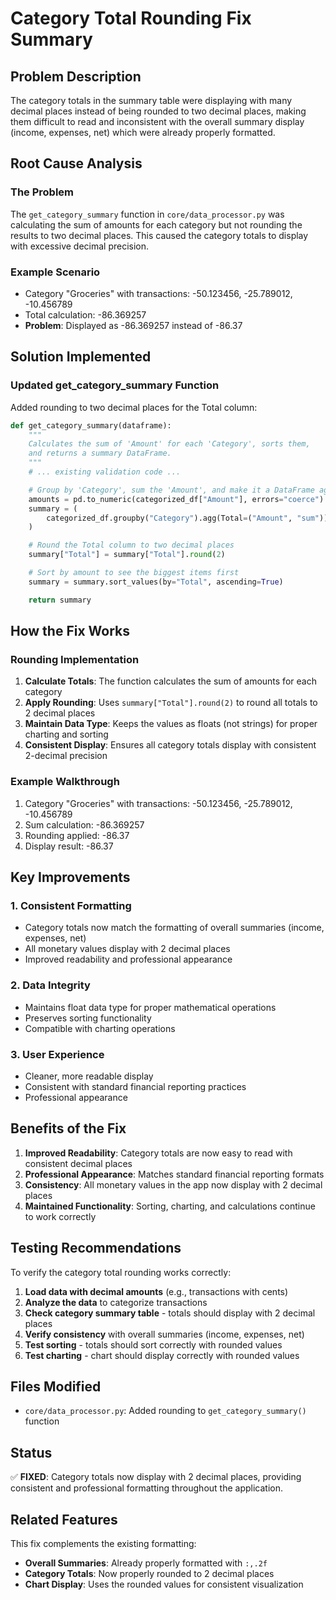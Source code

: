 # Category Total Rounding Fix Summary

## Problem Description

The category totals in the summary table were displaying with many decimal places instead of being rounded to two decimal places, making them difficult to read and inconsistent with the overall summary display (income, expenses, net) which were already properly formatted.

## Root Cause Analysis

### The Problem

The `get_category_summary` function in `core/data_processor.py` was calculating the sum of amounts for each category but not rounding the results to two decimal places. This caused the category totals to display with excessive decimal precision.

### Example Scenario

- Category "Groceries" with transactions: -50.123456, -25.789012, -10.456789
- Total calculation: -86.369257
- **Problem**: Displayed as -86.369257 instead of -86.37

## Solution Implemented

### Updated get_category_summary Function

Added rounding to two decimal places for the Total column:

```python
def get_category_summary(dataframe):
    """
    Calculates the sum of 'Amount' for each 'Category', sorts them,
    and returns a summary DataFrame.
    """
    # ... existing validation code ...

    # Group by 'Category', sum the 'Amount', and make it a DataFrame again
    amounts = pd.to_numeric(categorized_df["Amount"], errors="coerce").fillna(0)
    summary = (
        categorized_df.groupby("Category").agg(Total=("Amount", "sum")).reset_index()
    )

    # Round the Total column to two decimal places
    summary["Total"] = summary["Total"].round(2)

    # Sort by amount to see the biggest items first
    summary = summary.sort_values(by="Total", ascending=True)

    return summary
```

## How the Fix Works

### Rounding Implementation

1. **Calculate Totals**: The function calculates the sum of amounts for each category
2. **Apply Rounding**: Uses `summary["Total"].round(2)` to round all totals to 2 decimal places
3. **Maintain Data Type**: Keeps the values as floats (not strings) for proper charting and sorting
4. **Consistent Display**: Ensures all category totals display with consistent 2-decimal precision

### Example Walkthrough

1. Category "Groceries" with transactions: -50.123456, -25.789012, -10.456789
2. Sum calculation: -86.369257
3. Rounding applied: -86.37
4. Display result: -86.37

## Key Improvements

### 1. **Consistent Formatting**

- Category totals now match the formatting of overall summaries (income, expenses, net)
- All monetary values display with 2 decimal places
- Improved readability and professional appearance

### 2. **Data Integrity**

- Maintains float data type for proper mathematical operations
- Preserves sorting functionality
- Compatible with charting operations

### 3. **User Experience**

- Cleaner, more readable display
- Consistent with standard financial reporting practices
- Professional appearance

## Benefits of the Fix

1. **Improved Readability**: Category totals are now easy to read with consistent decimal places
2. **Professional Appearance**: Matches standard financial reporting formats
3. **Consistency**: All monetary values in the app now display with 2 decimal places
4. **Maintained Functionality**: Sorting, charting, and calculations continue to work correctly

## Testing Recommendations

To verify the category total rounding works correctly:

1. **Load data with decimal amounts** (e.g., transactions with cents)
2. **Analyze the data** to categorize transactions
3. **Check category summary table** - totals should display with 2 decimal places
4. **Verify consistency** with overall summaries (income, expenses, net)
5. **Test sorting** - totals should sort correctly with rounded values
6. **Test charting** - chart should display correctly with rounded values

## Files Modified

- `core/data_processor.py`: Added rounding to `get_category_summary()` function

## Status

✅ **FIXED**: Category totals now display with 2 decimal places, providing consistent and professional formatting throughout the application.

## Related Features

This fix complements the existing formatting:

- **Overall Summaries**: Already properly formatted with `:,.2f`
- **Category Totals**: Now properly rounded to 2 decimal places
- **Chart Display**: Uses the rounded values for consistent visualization
